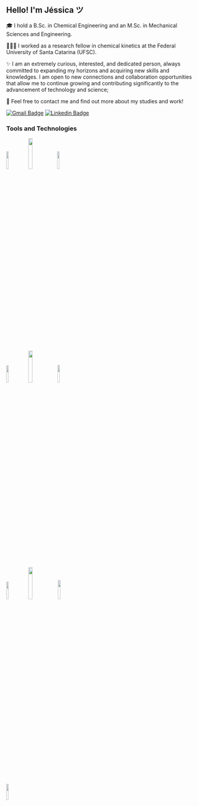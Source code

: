 <!-- Your title -->
## Hello! I'm Jéssica ツ

🎓 I hold a B.Sc. in Chemical Engineering and an M.Sc. in Mechanical Sciences and Engineering.

👩🏻‍💻 I worked as a research fellow in chemical kinetics at the Federal University of Santa Catarina (UFSC).

✨ I am an extremely curious, interested, and dedicated person, always committed to expanding my horizons and acquiring new skills and knowledges. I am open to new connections and collaboration opportunities that allow me to continue growing and contributing significantly to the advancement of technology and science;


💬 Feel free to contact me and find out more about my studies and work!

[![Gmail Badge](https://img.shields.io/badge/Gmail-D14836?style=for-the-badge&logo=gmail&logoColor=white)](mailto:jessicafernanda.rebelo@gmail.com "Connect via Email")
[![Linkedin Badge](https://img.shields.io/badge/LinkedIn-0077B5?style=for-the-badge&logo=linkedin&logoColor=white)](https://www.linkedin.com/in/jessicafrebelo/)

  <!-- Your languages and tools. Be careful with the alignment. 
  You can use this sites to get logos: https://www.vectorlogo.zone or https://simpleicons.org/
  -->
   ### Tools and Technologies
   <span><img width="11%" src="https://img.shields.io/badge/Python-3776AB?style=for-the-badge&logo=python&logoColor=white"/></span>
   <img width="14.5%" src="https://img.shields.io/badge/JavaScript-F7DF1E?style=for-the-badge&logo=javascript&logoColor=black"/>
   <span><img width="11%" src="https://img.shields.io/badge/Node.js-43853D?style=for-the-badge&logo=node.js&logoColor=white"/></span>
  <br/>
  <img width="10.9%" src="https://img.shields.io/badge/HTML5-E34F26?style=for-the-badge&logo=html5&logoColor=white"/>
  <img width="14.8%" src="https://img.shields.io/badge/MongoDB-4EA94B?style=for-the-badge&logo=mongodb&logoColor=white"/>
  <img width="11%" src="https://img.shields.io/badge/CSS3-1572B6?style=for-the-badge&logo=css3&logoColor=white"/>
  <br>
  <img width="11%" src="https://img.shields.io/badge/React-20232A?style=for-the-badge&logo=react&logoColor=61DAFB"/>
  <img width="14.8% " src="https://img.shields.io/badge/TypeScript-007ACC?style=for-the-badge&logo=typescript&logoColor=white"/>
  <img width="11.5%" src="https://img.shields.io/badge/SQLite-07405E?style=for-the-badge&logo=sqlite&logoColor=white"/>
  <br>
  <img width="10.5%" src="https://img.shields.io/badge/Java-%23ED8B00.svg?logo=openjdk&logoColor=white"/></span>

</p>
<br />

 

